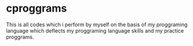 # cproggrams
This is all codes which i perform by myself on the basis of my proggraming language which deflects my proggraming language skills and my practice proggrams.
